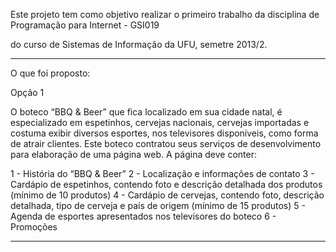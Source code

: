 
Este projeto tem como objetivo realizar o primeiro trabalho da disciplina de Programação para Internet - GSI019

do curso de Sistemas de Informação da UFU, semetre 2013/2.

------------------------------------------------------------------------------------------------------------------------------

O que foi proposto:

Opção 1

O boteco “BBQ & Beer” que fica localizado em sua cidade natal, é especializado em espetinhos, cervejas nacionais, cervejas importadas e costuma exibir diversos esportes, nos televisores disponíveis, como forma de atrair clientes. 
Este boteco contratou seus serviços de desenvolvimento para elaboração de uma página web. A página deve conter:

1 - História do “BBQ & Beer”
2 - Localização e informações de contato
3 - Cardápio de espetinhos, contendo foto e descrição detalhada dos produtos (mínimo de 10 produtos)
4 - Cardápio de cervejas, contendo foto, descrição detalhada, tipo de cerveja e país de origem (mínimo de 15 produtos)
5 - Agenda de esportes apresentados nos televisores do boteco
6 - Promoções

------------------------------------------------------------------------------------------------------------------------------
